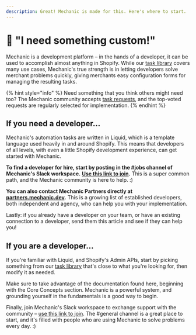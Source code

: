 ```yaml
---
description: Great! Mechanic is made for this. Here's where to start. :)
---
```


# 🙋 "I need something custom!"

Mechanic is a development platform – in the hands of a developer, it can be used to accomplish almost anything in Shopify. While our [task library](resources/task-library/) covers many use cases, Mechanic's true strength is in letting developers solve merchant problems quickly, giving merchants easy configuration forms for managing the resulting tasks.

{% hint style="info" %}
Need something that you think others might need too? The Mechanic community accepts [task requests](resources/task-library/requesting.md), and the top-voted requests are regularly selected for implementation.
{% endhint %}

## If you need a developer…

Mechanic's automation tasks are written in Liquid, which is a template language used heavily in and around Shopify. This means that developers of all levels, with even a little Shopify development experience, can get started with Mechanic.

**To find a developer for hire, start by posting in the #jobs channel of Mechanic's Slack workspace.** [**Use this link to join**](https://join.slack.com/t/usemechanic/shared\_invite/zt-cq84nrs7-ggYbYTbf\~CrCjTg8nmHP2A)**.** This is a super common path, and the Mechanic community is here to help. :)

**You can also contact Mechanic Partners directly at** [**partners.mechanic.dev**](https://partners.mechanic.dev)**.** This is a growing list of established developers, both independent and agency, who can help you with your implementation.

Lastly: if you already have a developer on your team, or have an existing connection to a developer, send them this article and see if they can help you!

## If you are a developer…

If you're familiar with Liquid, and Shopify's Admin APIs, start by picking something from our [task library](resources/task-library/) that's close to what you're looking for, then modify it as needed.

Make sure to take advantage of the documentation found here, beginning with the Core Concepts section. Mechanic is a powerful system, and grounding yourself in the fundamentals is a good way to begin.

Finally, join Mechanic's Slack workspace to exchange support with the community – [use this link to join](https://join.slack.com/t/usemechanic/shared\_invite/zt-cq84nrs7-ggYbYTbf\~CrCjTg8nmHP2A). The #general channel is a great place to start, and it's filled with people who are using Mechanic to solve problems every day. :)
